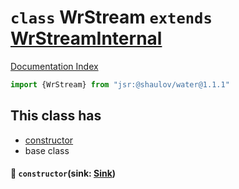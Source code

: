 # `class` WrStream `extends` [WrStreamInternal](../class.WrStreamInternal/README.md)

[Documentation Index](../README.md)

```ts
import {WrStream} from "jsr:@shaulov/water@1.1.1"
```

## This class has

- [constructor](#-constructorsink-sink)
- base class


#### 🔧 `constructor`(sink: [Sink](../type.Sink/README.md))



